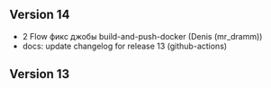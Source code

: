 ## Version 14
- 2 Flow фикс джобы build-and-push-docker (Denis (mr_dramm))
- docs: update changelog for release 13 (github-actions)

## Version 13
